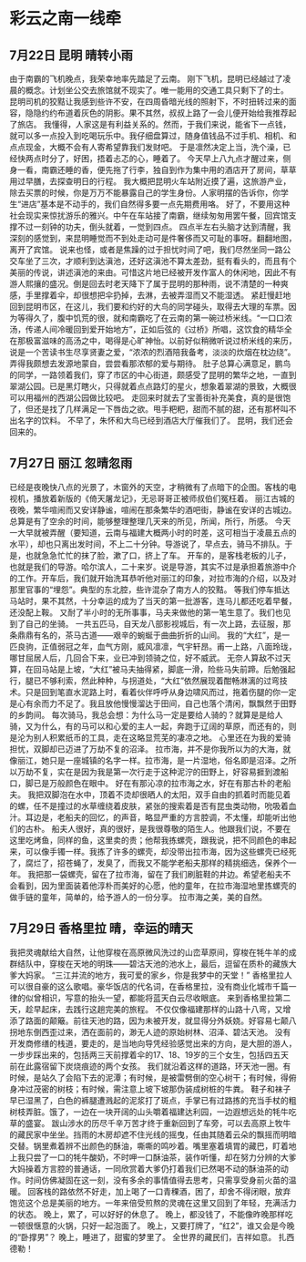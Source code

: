 # 彩云之南一线牵

## 7月22日    昆明    晴转小雨
由于南霸的飞机晚点，我荣幸地率先踏足了云南。
刚下飞机，昆明已经越过了凌晨的概念。计划坐公交去旅馆就不现实了。唯一能用的交通工具只剩下了的士。
昆明司机的狡黠让我感到些许不安，在四周昏暗光线的照射下，不时扭转过来的面容，隐隐约约布道着灰色的阴影。果不其然，叔叔上路了一会儿便开始给我推荐起了旅店。
我懂得，人家这是有利益关系的。然而，于我们来说，能省下一点钱，就可以多一点投入到吃喝玩乐中。我仔细盘算过，随身值钱品不过手机、相机、和点点现金，大概不会有人寄希望靠我们发财吧。
于是凛然决定上当，洗个澡，已经快两点时分了，好困，捂着忐忑的心，睡着了。
今天早上八九点才醒过来，侧身一看，南霸还睡的香，便先拖了行李，独自到作为集中用的酒店开了房间，草草用过早膳，去探查明日的行程。
我大概把昆明火车站附近摸了遍，这旅游产业，除去买票的时候，你是万万不能暴露自己的学生身份。人家明摆的告诉你，你学生“进店”基本是不动手的，我们自然得多要一点先期费用咯。
好了，不要用这种社会现实来惊扰游乐的雅兴。中午在车站接了南霸，继续匆匆用罢午餐，回宾馆支撑不过一刻钟的功夫，倒头就着，一觉到四点。
四点半左右头脑才达到清醒，我深刻的感觉到，来昆明睡觉而不到处走动可是件奢侈而又可耻的事呀。翻翻地图，离开了宾馆。
说来也怪，或者是焦躁的过于担忧时间了吧，我们尽然坐同一路公交车坐了三次，才顺利到达滇池，还好这滇池不算太差劲，挺有看头的，而且有个美丽的传说，讲述滇池的来由。可惜这片地已经被开发作富人的休闲地，因此不有游人熙攘的盛况。倒是回去时老天降下了属于昆明的那种雨，说不清楚的一种爽感，手里撑着伞，却很想把伞扔掉，去淋，去被弄湿而又不能湿透。
紧赶慢赶地回到昆明市区，在这儿，我们要和约好的大鸟的同学碰头，取得去大理的车票。因为等得久了，腹中饥荒的很，就和南霸吃了在云南的第一碗过桥米线。“一口口浓汤，传递人间冷暖回到爱开始地方”，正如后弦的《过桥》所唱，这饮食的精华全在那极富滋味的高汤之中，喝得是心旷神怡。以前好似稍微听说过桥米线的来历，说是一个苦读书生尽享贤妻之爱，“浓浓的烈酒陪我备考，淡淡的炊烟在枕边绕”。弄得我颇想去发源地蒙自，尝尝看那浓郁的爱与期待。
肚子总算心满意足，鹏鸟的同学，一路领着我们，穿了市区的中心街道，颇感受了昆明的繁华之地，一直到翠湖公园。已是黑灯瞎火，只得就着点点路灯的星火，想象着翠湖的景致，大概很可以用福州的西湖公园做比较吧。
走回来时就去了宝善街补充美食，真的是很饱了，但还是找了几样满足一下唇齿之欲。甩手粑粑，甜而不腻的甜，还有那杯叫不出名字的饮料。
不早了，朱怀和大鸟已经到酒店大厅催我们了。
昆明，我们还会回来的。

## 7月27日  丽江  忽晴忽雨
已经是夜晚快八点的光景了，木窗外的天空，才稍微有了点暗下的企图。客栈的电视机，播放着新版的《倚天屠龙记》，无忌哥哥正被师叔伯们冤枉着。
丽江古城的夜晚，繁华喧闹而又安详静谧，喧闹在那条繁华的酒吧街，静谧在安详的古城边。
总算是有了空余的时间，能够整理整理几天来的所见，所闻，所行，所感。
今天一大早就被弄醒（要知道，云南与福建大概两小时的时差，这可相当于凌晨五点的水平），却也只离出发时间，不上二十分钟。导游说了，早点去，骑马不排队。于是，也就急急忙忙的抹了脸，漱了口，挤上了车。
开车的，是客栈老板的儿子，也就是我们的导游。哈尔滨人，二十来岁。说是导游，其实不过是承担着旅游中介的工作。开车后，我们就开始洗耳恭听他对丽江的印象，对拉市海的介绍，以及对那里官事的“埋怨”。典型的东北腔，些许混杂了南方人的狡黠。
等我们停车抵达马站时，果不其然，十分幸运的成为了当天的第一批游客，连马儿都还吃着早餐，还没配上鞍。
又耐了半小时的无所事事，马夫来做他的第一笔生意了。我们也见到了自己的坐骑。
一共五匹马，自天龙八部影视城后，有一次上路，去征服，那条鼎鼎有名的，茶马古道——艰辛的蜿蜒于曲曲折折的山间。
我的“大红”，是一匹良驹，正值弱冠之年，血气方刚，威风凛凛，气宇轩昂。甫一上路，八面玲珑，哪甘屈居人后，几回合下来，业已冲到领骑之位，好不威武。
无奈人算敌不过天算，在回马站是上坡，“大红”被马夫抽得紧，脚底一滑，险些马失前蹄。后勉强起行，腿已不够利索，然此种种，与拐道处，“大红”依然展现着酣畅淋漓的过弯技术。只是回到笔直水泥路上时，看着伙伴呼呼从身边啸风而过，拖着伤腿的你一定是心有余而力不足了。我且放他慢慢溜达于田间，自己也落个清闲，飘飘然于田野的乡韵间。
每次骑马，我总会想：为什么马一定是要给人骑的？就算是是给人骑，又为什么，有的马可以和心爱的主人一起，奔跑于辽阔的草原，而还有的，则是沦为别人积累纸币的工具，走在这略显荒芜的凄凉之地。
心里还在为我的爱骑担忧，双脚却已迈进了万劫不复的沼泽。
拉市海，并不是你我所以为的大海，就像丽江，她只是一座城镇的名字一样。拉市海，是一片湿地，俗名即是沼泽。之所以万劫不复，实在是因为我是第一次行走于这种泥泞的田野上，好容易捱到渡船口，脚已是万般颜色在眼中。
好在有那沁凉的拉市海之水，好在有那古朴的老船夫。
我把双脚泡在水中，顶着不烫却很晒人的太阳，双手自由的抓着时而能见着的螺，任不是撞过的水草缠绕着皮肤，紧张的搜索着是否有昆虫类动物，吮吸着血汁。耳边是，老船夫的回忆，的声音，略显严重的方言腔调，不太懂，却能听出他们的古朴。
船夫人很好，真的很好，是我很尊敬的陌生人。他跟我们说，不要在这里吃烤鱼，同样的鱼，这里卖的贵；他帮我拣螺壳，跟我说，把不同颜色的串起来，可以像手镯一样。我拣了许多的螺壳，却没带出拉市海，因为这些螺壳已经死了，腐烂了，招苍蝇了，发臭了，而我又不能学老船夫那样的精挑细选，保养个一年。
我把那一袋螺壳，留在了拉市海，留在了我们刷脏鞋的井边。希望老船夫不会看到，因为里面装着他淳朴而美好的心愿，他的童年，在拉市海湿地里拣螺壳的做手链的童年，简单的，给予游人的一份分享。
拉市海之美，美的自然。

## 7月29日  香格里拉  晴，幸运的晴天
我把灵魂献给大自然，让他穿梭在高原微风洗过的山峦草原间，穿梭在牦牛羊的成群结队中，穿梭在天地的明珠——碧沽天池的池水上，最后，逗留在质朴的藏族大爹大妈家。
“三江并流的地方，我可爱的家乡，你是我梦中的天堂！”
香格里拉人可以很自豪的这么歌唱。豪华饭店的代名词，在香格里拉，没有商业化城市千篇一律的似曾相识，写意的抬头一望，都能将蓝天白云尽收眼底。
来到香格里拉第二天，趁早起床，去践行这趟完美的旅程。
不仅仅像福建那样的山路十八弯，又增添了路面的颠簸。前往天池的路，因为未被开发，就显得分外妖娆。好容易七颠八拐地东倒西歪过来，洒在面前的，渺无人迹的原始树林、沼泽、碧沽天池。
没有开发商修缮的栈道，要走的，是当地向导凭经验感觉出来的方向，是大胆的游人，一步步踩出来的，包括两三天前撑着伞的17、18、19岁的三个女生，包括四五天前在此露宿留下炭烧痕迹的两个女孩。
我们就沿着这样的道路，环天池一圈。有时候，是站久了会陷下去的泥潭；有时候，是被雷劈倒的空心树干；有时候，得俯身冲过茂密的树枝；有时候，需注意上坡下坡那伪装成树桩的牛粪。
鞋子和袜子早已湿黑了，白色的裤腿遭溅起的泥浆打了斑点，手掌已有过路拣的充当手杖的粗树枝弄脏。饿了，一边在一块开阔的山头嚼着福建达利园，一边遐想远处的牦牛吃草的盛宴。
跋山涉水的历尽千辛万苦才终于重新回到了车旁，可以去高原上牧牛的藏民家中坐坐。挡雨的木房却遮不住光线的摇曳，任由其随着云朵的飘摇而明暗交替。锅里煮着辨不出颜色的酥油，嘶嘶的鸣吵着。嘴里塞着填胃的藏巴，盯着地上我只尝了一口的牦牛酸奶，不时呷一口酥油茶，装作听懂，却在努力分辨的大爹大妈操着方言腔的普通话，一同欣赏着大爹仍打着我们已然喝不动的酥油茶的动作。时间仿佛凝固在这一刻，没有多余的事情值得去思考，只需享受身前火苗的温暖。
回客栈的路依然不好走，加上喝了一口青稞酒，困了，却舍不得闭眼，放弃饱览这个总是美丽的地方。一年来倍受煎熬的灵魂在这里又回到了年轻，充满活力的状态。
晚上，累了，可以好好的休息了。
晚上，都没钱了，不能像昨晚那样吃一顿很惬意的火锅，只好一起泡面了。
晚上，又要打牌了，“红2”，谁又会是今晚的“卧撑男”？
晚上，睡进了，甜蜜的梦里了。
全世界的藏民们，吉祥如意。
扎西德勒！


　